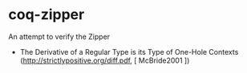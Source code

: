 # coq-zipper
An attempt to verify the Zipper

* The Derivative of a Regular Type is its Type of One-Hole Contexts (http://strictlypositive.org/diff.pdf, [ McBride2001 ])
